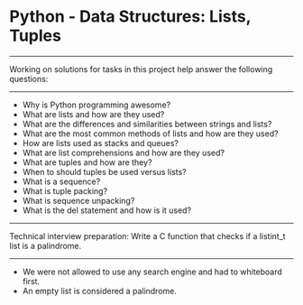 # Python - Data Structures: Lists, Tuples
***
Working on solutions for tasks in this project help answer the following questions:
***
* Why is Python programming awesome?
* What are lists and how are they used?
* What are the differences and similarities between strings and lists?
* What are the most common methods of lists and how are they used?
* How are lists used as stacks and queues?
* What are list comprehensions and how are they used?
* What are tuples and how are they?
* When to should tuples be used versus lists?
* What is a sequence?
* What is tuple packing?
* What is sequence unpacking?
* What is the del statement and how is it used?
***
Technical interview preparation: Write a C function that checks if a listint_t list is a palindrome.
***
* We were not allowed to use any search engine and had to whiteboard first.
* An empty list is considered a palindrome.
